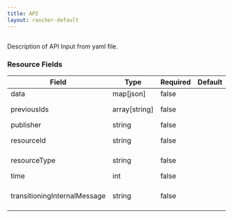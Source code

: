 ```yaml
---
title: API
layout: rancher-default
---
```


## <no value>

Description of API Input from yaml file. 
​​
### Resource Fields

Field | Type | Required | Default | Description
---|---|---|---|---
data | map[json] | false | <no value> | The data for the publish
previousIds | array[string] | false | <no value> | The previousIds for the publish
publisher | string | false | <no value> | The publisher for the publish
resourceId | string | false | <no value> | The resourceId for the publish
resourceType | string | false | <no value> | The resourceType for the publish
time | int | false | <no value> | The time for the publish
transitioningInternalMessage | string | false | <no value> | The transitioningInternalMessage for the publish

